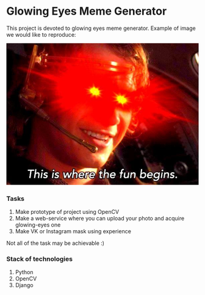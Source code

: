 # Glowing Eyes Meme Generator

This project is devoted to glowing eyes meme generator. Example of image we would like to reproduce: 

![Sample](sample.jpg)

### Tasks
1. Make prototype of project using OpenCV
2. Make a web-service where you can upload your photo and acquire glowing-eyes one
3. Make VK or Instagram mask using experience

Not all of the task may be achievable :)

### Stack of technologies
1. Python
2. OpenCV
3. Django

